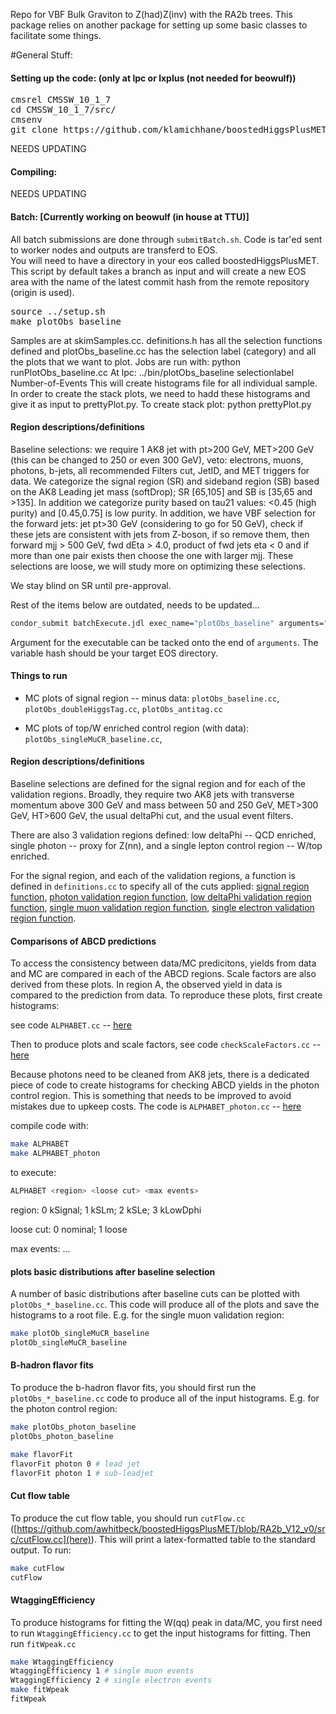 Repo for VBF Bulk Graviton to Z(had)Z(inv) with the RA2b trees.  This package relies on another package for setting up some basic 
classes to facilitate some things.  

#General Stuff:

#### Setting up the code: (only at lpc or lxplus (not needed for beowulf))
<pre>
cmsrel CMSSW_10_1_7
cd CMSSW_10_1_7/src/
cmsenv
git clone https://github.com/klamichhane/boostedHiggsPlusMET.git
</pre>

NEEDS UPDATING

#### Compiling:

NEEDS UPDATING
 
#### Batch: [Currently working on beowulf (in house at TTU)]

All batch submissions are done through `submitBatch.sh`.  Code is tar'ed sent to worker nodes and outputs are transferd to EOS.  
You will need to have a directory in your eos called boostedHiggsPlusMET.  This script by default takes a branch as input
and will create a new EOS area with the name of the latest commit hash from the remote repository (origin is used).

<pre>
source ../setup.sh
make plotObs_baseline        
</pre>
Samples are at skimSamples.cc. definitions.h has all the selection functions defined and plotObs_baseline.cc has the selection label (category) and all the plots that we want to plot.
Jobs are run with:
</pre>
python runPlotObs_baseline.cc
At lpc:
../bin/plotObs_baseline selectionlabel Number-of-Events
</pre>
This will create histograms file for all individual sample. In order to create the stack plots, we need to hadd these histograms and give it as input to prettyPlot.py.
To create stack plot:
</pre>
python prettyPlot.py
</pre>

#### Region descriptions/definitions

Baseline selections: we require 1 AK8 jet with pt>200 GeV, MET>200 GeV (this can be changed to 250 or even 300 GeV), veto: electrons, muons, photons, b-jets, all recommended Filters cut, JetID, and MET triggers for data.
We categorize the signal region (SR) and sideband region (SB) based on the AK8 Leading jet mass (softDrop); SR [65,105] and SB is [35,65 and >135]. In addition we categorize purity based on tau21 values: <0.45 (high purity) and [0.45,0.75] is low purity.
In addition, we have VBF selection for the forward jets: jet pt>30 GeV (considering to go for 50 GeV), check if these jets are consistent with jets from Z-boson, if so remove them, then forward mjj > 500 GeV, fwd dEta > 4.0, product of fwd jets eta < 0 and if more than one pair exists then choose the one with larger mjj. These selections are loose, we will study more on optimizing these selections.


We stay blind on SR until pre-approval. 

Rest of the items below are outdated, needs to be updated...


```bash
condor_submit batchExecute.jdl exec_name="plotObs_baseline" arguments="${hash} plotObs_baseline"
```

Argument for the executable can be tacked onto the end of `arguments`.  The variable hash should be your target EOS directory.

#### Things to run

- MC plots of signal region -- minus data: `plotObs_baseline.cc`, `plotObs_doubleHiggsTag.cc`, `plotObs_antitag.cc`

- MC plots of top/W enriched control region (with data): `plotObs_singleMuCR_baseline.cc`, 

#### Region descriptions/definitions

Baseline selections are defined for the signal region and for each of the validation regions. Broadly, they require two AK8 jets with transverse momentum above 300 GeV and mass between 50 and 250 GeV, MET>300 GeV, HT>600 GeV, the usual deltaPhi cut, and the usual event filters.  

There are also 3 validation regions defined: low deltaPhi -- QCD enriched, single photon -- proxy for Z(nn), and a single lepton control region -- W/top enriched. 

For the signal region, and each of the validation regions, a function is defined in `definitions.cc` to specify all of the cuts applied: [signal region function](https://github.com/awhitbeck/boostedHiggsPlusMET/blob/RA2b_V12_v0/src/definitions.cc#L665-L687), [photon validation region function](https://github.com/awhitbeck/boostedHiggsPlusMET/blob/RA2b_V12_v0/src/definitions.cc#L789-L853), [low deltaPhi validation region function](https://github.com/awhitbeck/boostedHiggsPlusMET/blob/RA2b_V12_v0/src/definitions.cc#L749-L770), [single muon validation region function](https://github.com/awhitbeck/boostedHiggsPlusMET/blob/RA2b_V12_v0/src/definitions.cc#L689-L718), [single electron validation region function](https://github.com/awhitbeck/boostedHiggsPlusMET/blob/RA2b_V12_v0/src/definitions.cc#L720-L747).

#### Comparisons of ABCD predictions

To access the consistency between data/MC predicitons, yields from data and MC are compared in each of the ABCD regions.  Scale factors are also derived from these plots.  In region A, the observed yield in data is compared to the prediction from data.  To reproduce these plots, first create histograms:

see code `ALPHABET.cc` -- [here](https://github.com/awhitbeck/boostedHiggsPlusMET/blob/RA2b_V12_v0/src/ALPHABET.cc) 

Then to produce plots and scale factors, see code `checkScaleFactors.cc` -- [here](https://github.com/awhitbeck/boostedHiggsPlusMET/blob/RA2b_V12_v0/src/checkScaleFactors.cc)

Because photons need to be cleaned from AK8 jets, there is a dedicated piece of code to create histograms for checking ABCD yields in the photon control region. This is something that needs to be improved to avoid mistakes due to upkeep costs. The code is `ALPHABET_photon.cc` -- [here](https://github.com/awhitbeck/boostedHiggsPlusMET/blob/RA2b_V12_v0/src/ALPHABET_photon.cc)

compile code with:

```bash
make ALPHABET
make ALPHABET_photon
```
to execute:
```bash
ALPHABET <region> <loose cut> <max events>
```
region: 0 kSignal; 1 kSLm; 2 kSLe; 3 kLowDphi
 
loose cut: 0 nominal; 1 loose
 
max events: ...

#### plots basic distributions after baseline selection

A number of basic distributions after baseline cuts can be plotted with `plotObs_*_baseline.cc`.  This code will produce all of the plots and save the histograms to a root file.  E.g. for the single muon validation region:

```bash
make plotOb_singleMuCR_baseline
plotOb_singleMuCR_baseline
```

#### B-hadron flavor fits

To produce the b-hadron flavor fits, you should first run the `plotObs_*_baseline.cc` code to produce all of the input histograms.  E.g. for the photon control region:

```bash
make plotObs_photon_baseline
plotObs_photon_baseline

make flavorFit
flavorFit photon 0 # lead jet
flavorFit photon 1 # sub-leadjet
``` 

#### Cut flow table

To produce the cut flow table, you should run `cutFlow.cc` ([https://github.com/awhitbeck/boostedHiggsPlusMET/blob/RA2b_V12_v0/src/cutFlow.cc](here)).  This will print a latex-formatted table to the standard output.  To run:

```bash
make cutFlow
cutFlow
```

#### WtaggingEfficiency

To produce histograms for fitting the W(qq) peak in data/MC, you first need to run `WtaggingEfficiency.cc` to get the input histograms for fitting.   Then run `fitWpeak.cc`

```bash
make WtaggingEfficiency
WtaggingEfficiency 1 # single muon events
WtaggingEfficiency 2 # single electron events
make fitWpeak
fitWpeak
```
